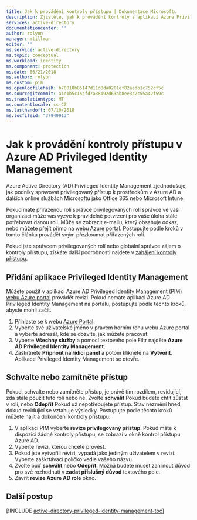 ```yaml
---
title: Jak k provádění kontroly přístupu | Dokumentace Microsoftu
description: Zjistěte, jak k provádění kontroly s aplikací Azure Privileged Identity Management.
services: active-directory
documentationcenter: ''
author: rolyon
manager: mtillman
editor: ''
ms.service: active-directory
ms.topic: conceptual
ms.workload: identity
ms.component: protection
ms.date: 06/21/2018
ms.author: rolyon
ms.custom: pim
ms.openlocfilehash: b70018b85147d11d8da0201ef82aedb1c752cf5c
ms.sourcegitcommit: a1e1b5c15cfd7a38192d63ab8ee3c2c55a42f59c
ms.translationtype: MT
ms.contentlocale: cs-CZ
ms.lasthandoff: 07/10/2018
ms.locfileid: "37949913"
---
```

# <a name="how-to-perform-an-access-review-in-azure-ad-privileged-identity-management"></a>Jak k provádění kontroly přístupu v Azure AD Privileged Identity Management
Azure Active Directory (AD) Privileged Identity Management zjednodušuje, jak podniky spravovat privilegovaný přístup k prostředkům v Azure AD a dalších online službách Microsoftu jako Office 365 nebo Microsoft Intune.  

Pokud máte přiřazenou roli správce privilegovaných rolí správce ve vaší organizaci může vás vyzve k pravidelně potvrzení pro vaše úloha stále potřebovat danou roli. Může se zobrazit e-mailu, který obsahuje odkaz, nebo můžete přejít přímo na [webu Azure portal](https://portal.azure.com). Postupujte podle kroků v tomto článku provádět svým přezkoumat přiřazených rolí.

Pokud jste správcem privilegovaných rolí nebo globální správce zájem o kontroly přístupu, získáte další podrobnosti najdete v [zahájení kontroly přístupu](active-directory-privileged-identity-management-how-to-start-security-review.md).

## <a name="add-the-privileged-identity-management-application"></a>Přidání aplikace Privileged Identity Management
Můžete použít v aplikaci Azure AD Privileged Identity Management (PIM) [webu Azure portal](https://portal.azure.com/) provádět revizi.  Pokud nemáte aplikaci Azure AD Privileged Identity Management na portálu, postupujte podle těchto kroků, abyste mohli začít.

1. Přihlaste se k webu [Azure Portal](https://portal.azure.com/).
2. Vyberte své uživatelské jméno v pravém horním rohu webu Azure portal a vyberte adresář, kde se dozvíte, jak můžete pracovat.
3. Vyberte **Všechny služby** a pomocí textového pole Filtr najděte **Azure AD Privileged Identity Management**.
4. Zaškrtněte **Připnout na řídicí panel** a potom klikněte na **Vytvořit**. Aplikace Privileged Identity Management se otevře.

## <a name="approve-or-deny-access"></a>Schvalte nebo zamítněte přístup
Pokud, schvalte nebo zamítněte přístup, je právě tím rozdílem, revidující, zda stále použít tuto roli nebo ne. Zvolte **schválit** Pokud budete chtít zůstat v roli, nebo **Odepřít** Pokud už nepotřebujete přístup. Stav nezmění hned, dokud revidující se vztahuje výsledky.
Postupujte podle těchto kroků můžete najít a dokončení kontroly přístupu:

1. V aplikaci PIM vyberte **revize privilegovaný přístup**. Pokud máte k dispozici žádné kontroly přístupu, se zobrazí v okně kontrol přístupu Azure AD.
2. Vyberte revizi, kterou chcete provést.
3. Pokud jste vytvořili revizi, vypadá jako jediným uživatelem v revizi. Vyberte zaškrtávací políčko vedle vašeho názvu.
4. Zvolte buď **schválit** nebo **Odepřít**. Možná budete muset zahrnout důvod pro své rozhodnutí v **zadat příslušný důvod** textového pole.  
5. Zavřít **revize Azure AD role** okno.

<!--Every topic should have next steps and links to the next logical set of content to keep the customer engaged-->
## <a name="next-steps"></a>Další postup
[!INCLUDE [active-directory-privileged-identity-management-toc](../../includes/active-directory-privileged-identity-management-toc.md)]

